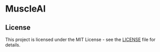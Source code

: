 # MuscleAI

## License
This project is licensed under the MIT License - see the [LICENSE](LICENSE) file for details.
